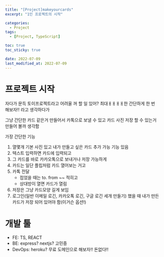 ```yaml
---
title: "[Project]makeyourcards"
excerpt: "1인 프로젝트의 시작"

categories:
  - Project
tags:
  - [Project, TypeScript]

toc: true
toc_sticky: true

date: 2022-07-09
last_modified_at: 2022-07-09
---
```


# 프로젝트 시작

자다가 문득 토이프로젝트라고 어려울 꺼 할 일 있어?
최대ㅐㅐㅐㅐ한 간단하게 한 번 해보자!!
라고 생각하다가

그냥 간단한 카드 같은거 만들어서 카톡으로 보낼 수 있고 카드 사진 저장 할 수 있는거 만들어 볼까 생각함

가장 간단한 기능

1. 열몇개 기본 사진 있고 내가 만들고 싶은 카드 추가 가능 기능 있음
2. 텍스트 입력하면 카드에 입력되고
3. 그 카드를 바로 카카오톡으로 보내거나 저장 가능하게
4. 카드는 일단 플립처럼 카드 열어보는 거고
5. 카톡 전달
   - 접었을 때는 to. from ~~ 적히고
   - 상대방이 열면 카드가 열림
6. 저장은 그냥 카드모양 길게 보임
7. 로그인(일반 이메일 로긴, 카카오톡 로긴, 구글 로긴 세개 만들기) 했을 때 내가 만든 카드가 저장 되어 있어야 함(이거슨 옵션!)

# 개발 툴

- FE: TS, REACT
- BE: express? nextjs? 고민중
- DevOps: heroku? 무료 도메인으로 해보자!! 돈없다!!
